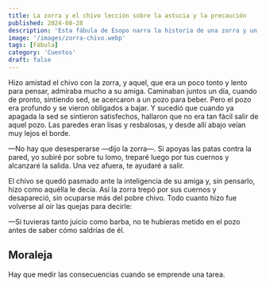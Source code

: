 ```yaml
---
title: La zorra y el chivo lección sobre la astucia y la precaución  
published: 2024-08-28  
description: 'Esta fábula de Esopo narra la historia de una zorra y un chivo, enseñándonos la importancia de pensar antes de actuar y de no confiar ciegamente en los demás.'  
image: '/images/zorra-chivo.webp'  
tags: [Fábula]  
category: 'Cuentos'  
draft: false  
---
```


Hizo amistad el chivo con la zorra, y aquel, que era un poco tonto y lento para pensar, admiraba mucho a su amiga. Caminaban juntos un día, cuando de pronto, sintiendo sed, se acercaron a un pozo para beber. Pero el pozo era profundo y se vieron obligados a bajar. Y sucedió que cuando ya apagada la sed se sintieron satisfechos, hallaron que no era tan fácil salir de aquel pozo. Las paredes eran lisas y resbalosas, y desde allí abajo veían muy lejos el borde.

—No hay que desesperarse —dijo la zorra—. Si apoyas las patas contra la pared, yo subiré por sobre tu lomo, treparé luego por tus cuernos y alcanzaré la salida. Una vez afuera, te ayudaré a salir.

El chivo se quedó pasmado ante la inteligencia de su amiga y, sin pensarlo, hizo como aquélla le decía. Así la zorra trepó por sus cuernos y desapareció, sin ocuparse más del pobre chivo. Todo cuanto hizo fue volverse al oír las quejas para decirle:

—Si tuvieras tanto juicio como barba, no te hubieras metido en el pozo antes de saber cómo saldrías de él.

## Moraleja
Hay que medir las consecuencias cuando se emprende una tarea.
